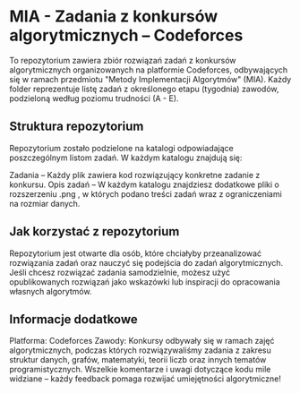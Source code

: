 # MIA - Zadania z konkursów algorytmicznych – Codeforces

To repozytorium zawiera zbiór rozwiązań zadań z konkursów algorytmicznych organizowanych na platformie Codeforces, odbywających się w ramach przedmiotu "Metody Implementacji Algorytmów" (MIA). Każdy folder reprezentuje listę zadań z określonego etapu (tygodnia) zawodów, podzieloną według poziomu trudności (A - E). 

## Struktura repozytorium
Repozytorium zostało podzielone na katalogi odpowiadające poszczególnym listom zadań. W każdym katalogu znajdują się:

Zadania – Każdy plik zawiera kod rozwiązujący konkretne zadanie z konkursu.
Opis zadań – W każdym katalogu znajdziesz dodatkowe pliki o rozszerzeniu .png , w których podano treści zadań wraz z ograniczeniami na rozmiar danych.

## Jak korzystać z repozytorium
Repozytorium jest otwarte dla osób, które chciałyby przeanalizować rozwiązania zadań oraz nauczyć się podejścia do zadań algorytmicznych. Jeśli chcesz rozwiązać zadania samodzielnie, możesz użyć opublikowanych rozwiązań jako wskazówki lub inspiracji do opracowania własnych algorytmów.

## Informacje dodatkowe
Platforma: Codeforces
Zawody: Konkursy odbywały się w ramach zajęć algorytmicznych, podczas których rozwiązywaliśmy zadania z zakresu struktur danych, grafów, matematyki, teorii liczb oraz innych tematów programistycznych.
Wszelkie komentarze i uwagi dotyczące kodu mile widziane – każdy feedback pomaga rozwijać umiejętności algorytmiczne!
